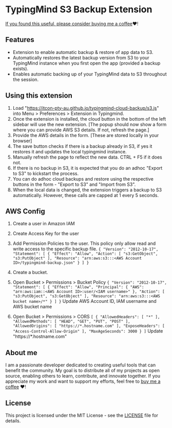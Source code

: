# TypingMind S3 Backup Extension

[If you found this useful, please consider buying me a coffee](https://buymeacoffee.com/itcon):heart:!

## Features
- Extension to enable automatic backup & restore of app data to S3.
- Automatically restores the latest backup version from S3 to your TypingMind instance when you first open the app (provided a backup exists).
- Enables automatic backing up of your TypingMind data to S3 throughout the session.
  
## Using this extension
1. Load "https://itcon-pty-au.github.io/typingmind-cloud-backup/s3.js" into Menu > Preferences > Extension in Typingmind.
2. Once the extension is installed, the cloud button in the bottom of the left sidebar will use the new extension. [The popup should now show a form where you can provide AWS S3 details. If not, refresh the page.]
3. Provide the AWS details in the form. [These are stored locally in your browser]
4. The save button checks if there is a backup already in S3, if yes it restores it and updates the local typingmind instance.
5. Manually refresh the page to reflect the new data. CTRL + F5 if it does not.
4. If there is no backup in S3, it is expected that you do an adhoc "Export to S3" to kickstart the process.
3. You can do adhoc cloud backups and restore using the respective buttons in the form - "Export to S3" and "Import from S3".
4. When the local data is changed, the extension triggers a backup to S3 automatically. However, these calls are capped at 1 every 5 seconds.

## AWS Config
1. Create a user in Amazon IAM
2. Create Access Key for the user
3. Add Permission Policies to the user. This policy only allow read and write access to the specific backup file.
``
{
	"Version": "2012-10-17",
	"Statement": [
		{
			"Effect": "Allow",
			"Action": [
				"s3:GetObject",
				"s3:PutObject"
			],
			"Resource": "arn:aws:s3:::<AWS Account ID>/typingmind-backup.json"
		}
	]
}
``

3. Create a bucket.
4. Open Bucket > Permissions > Bucket Policy
``
{
    "Version": "2012-10-17",
    "Statement": [
        {
            "Effect": "Allow",
            "Principal": {
                "AWS": "arn:aws:iam::<AWS Account ID>:user/<IAM username>"
            },
            "Action": [
                "s3:PutObject",
                "s3:GetObject"
            ],
            "Resource": "arn:aws:s3:::<AWS bucket name>/*"
        }
    ]
}
``
Update AWS Account ID, IAM username and AWS bucket name

5. Open Bucket > Permissions > CORS
``
[
    {
        "AllowedHeaders": [
            "*"
        ],
        "AllowedMethods": [
            "HEAD",
            "GET",
            "PUT",
            "POST"
        ],
        "AllowedOrigins": [
            "https://*.hostname.com"
        ],
        "ExposeHeaders": [
            "Access-Control-Allow-Origin"
        ],
        "MaxAgeSeconds": 3000
    }
]
``
Update "https://*.hostname.com"

## About me
I am a passionate developer dedicated to creating useful tools that can benefit the community. My goal is to distribute all of my projects as open source, enabling others to learn, contribute, and innovate together. If you appreciate my work and want to support my efforts, feel free to [buy me a coffee](https://buymeacoffee.com/itcon) :heart:!

## License
This project is licensed under the MIT License - see the [LICENSE](LICENSE) file for details.
